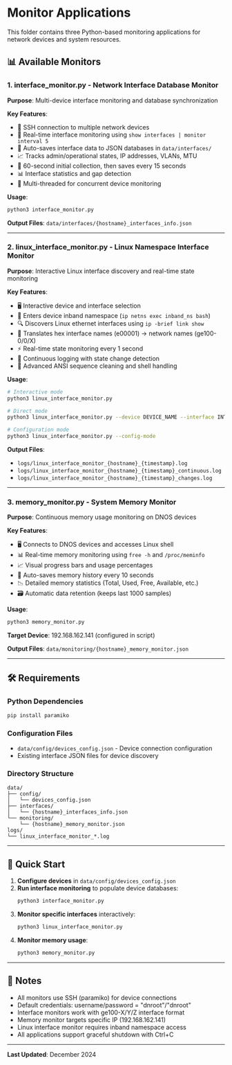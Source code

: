 # Monitor Applications

This folder contains three Python-based monitoring applications for network devices and system resources.

## 📊 Available Monitors

### 1. **interface_monitor.py** - Network Interface Database Monitor
**Purpose**: Multi-device interface monitoring and database synchronization

**Key Features**:
- 🔗 SSH connection to multiple network devices
- 📡 Real-time interface monitoring using `show interfaces | monitor interval 5`
- 💾 Auto-saves interface data to JSON databases in `data/interfaces/`
- 📈 Tracks admin/operational states, IP addresses, VLANs, MTU
- 🔄 60-second initial collection, then saves every 15 seconds
- 📊 Interface statistics and gap detection
- 🧵 Multi-threaded for concurrent device monitoring

**Usage**:
```bash
python3 interface_monitor.py
```

**Output Files**: `data/interfaces/{hostname}_interfaces_info.json`

---

### 2. **linux_interface_monitor.py** - Linux Namespace Interface Monitor
**Purpose**: Interactive Linux interface discovery and real-time state monitoring

**Key Features**:
- 🖥️ Interactive device and interface selection
- 🐧 Enters device inband namespace (`ip netns exec inband_ns bash`)
- 🔍 Discovers Linux ethernet interfaces using `ip -brief link show`
- 🔄 Translates hex interface names (e00001) → network names (ge100-0/0/X)
- ⚡ Real-time state monitoring every 1 second
- 📝 Continuous logging with state change detection
- 🧹 Advanced ANSI sequence cleaning and shell handling

**Usage**:
```bash
# Interactive mode
python3 linux_interface_monitor.py

# Direct mode
python3 linux_interface_monitor.py --device DEVICE_NAME --interface INTERFACE_NAME

# Configuration mode
python3 linux_interface_monitor.py --config-mode
```

**Output Files**: 
- `logs/linux_interface_monitor_{hostname}_{timestamp}.log`
- `logs/linux_interface_monitor_{hostname}_{timestamp}_continuous.log`
- `logs/linux_interface_monitor_{hostname}_{timestamp}_changes.log`

---

### 3. **memory_monitor.py** - System Memory Monitor
**Purpose**: Continuous memory usage monitoring on DNOS devices

**Key Features**:
- 🖥️ Connects to DNOS devices and accesses Linux shell
- 📊 Real-time memory monitoring using `free -h` and `/proc/meminfo`
- 📈 Visual progress bars and usage percentages
- 💾 Auto-saves memory history every 10 seconds
- 📉 Detailed memory statistics (Total, Used, Free, Available, etc.)
- 🗃️ Automatic data retention (keeps last 1000 samples)

**Usage**:
```bash
python3 memory_monitor.py
```

**Target Device**: 192.168.162.141 (configured in script)

**Output Files**: `data/monitoring/{hostname}_memory_monitor.json`

---

## 🛠️ Requirements

### Python Dependencies
```bash
pip install paramiko
```

### Configuration Files
- `data/config/devices_config.json` - Device connection configuration
- Existing interface JSON files for device discovery

### Directory Structure
```
data/
├── config/
│   └── devices_config.json
├── interfaces/
│   └── {hostname}_interfaces_info.json
└── monitoring/
    └── {hostname}_memory_monitor.json
logs/
└── linux_interface_monitor_*.log
```

---

## 🚀 Quick Start

1. **Configure devices** in `data/config/devices_config.json`
2. **Run interface monitoring** to populate device databases:
   ```bash
   python3 interface_monitor.py
   ```
3. **Monitor specific interfaces** interactively:
   ```bash
   python3 linux_interface_monitor.py
   ```
4. **Monitor memory usage**:
   ```bash
   python3 memory_monitor.py
   ```

---

## 📝 Notes

- All monitors use SSH (paramiko) for device connections
- Default credentials: username/password = "dnroot"/"dnroot"
- Interface monitors work with ge100-X/Y/Z interface format
- Memory monitor targets specific IP (192.168.162.141)
- Linux interface monitor requires inband namespace access
- All applications support graceful shutdown with Ctrl+C

---

**Last Updated**: December 2024 